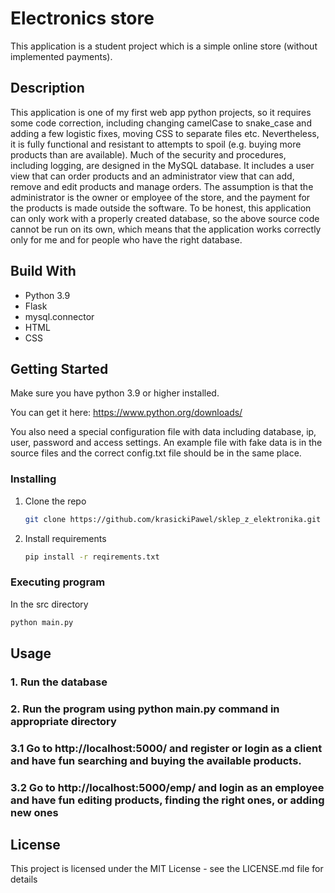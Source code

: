 # Electronics store

This application is a student project which is a simple online store (without implemented payments).

## Description

This application is one of my first web app python projects, so it requires some code correction, including changing camelCase to snake_case and adding a few logistic fixes, moving CSS to separate files etc. Nevertheless, it is fully functional and resistant to attempts to spoil (e.g. buying more products than are available). Much of the security and procedures, including logging, are designed in the MySQL database. It includes a user view that can order products and an administrator view that can add, remove and edit products and manage orders. The assumption is that the administrator is the owner or employee of the store, and the payment for the products is made outside the software. To be honest, this application can only work with a properly created database, so the above source code cannot be run on its own, which means that the application works correctly only for me and for people who have the right database.

## Build With
* Python 3.9
* Flask
* mysql.connector
* HTML
* CSS

## Getting Started

Make sure you have python 3.9 or higher installed.

You can get it here:
https://www.python.org/downloads/

You also need a special configuration file with data including database, ip, user, password and access settings. An example file with fake data is in the source files and the correct config.txt file should be in the same place.

### Installing

1. Clone the repo
   ```sh
   git clone https://github.com/krasickiPawel/sklep_z_elektronika.git
   ```
2. Install requirements
   ```sh
   pip install -r reqirements.txt
   ```

### Executing program

In the src directory
   ```sh
   python main.py
   ```

## Usage

### 1. Run the database

### 2. Run the program using **python main.py** command in appropriate directory

### 3.1 Go to http://localhost:5000/ and register or login as a client and have fun searching and buying the available products.

### 3.2 Go to http://localhost:5000/emp/ and login as an employee and have fun editing products, finding the right ones, or adding new ones


## License

This project is licensed under the MIT License - see the LICENSE.md file for details

